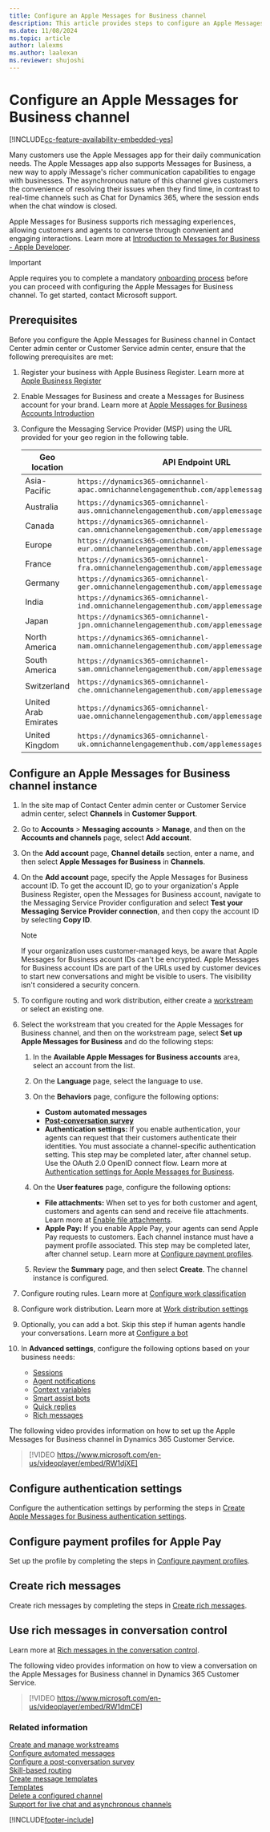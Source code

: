 ```yaml
---
title: Configure an Apple Messages for Business channel
description: This article provides steps to configure an Apple Messages for Business channel and Apple pages in the admin center.
ms.date: 11/08/2024
ms.topic: article
author: lalexms
ms.author: laalexan
ms.reviewer: shujoshi
---
```


# Configure an Apple Messages for Business channel

[!INCLUDE[cc-feature-availability-embedded-yes](../../includes/cc-feature-availability-embedded-yes.md)]

Many customers use the Apple Messages app for their daily communication needs. The Apple Messages app also supports Messages for Business, a new way to apply iMessage's richer communication capabilities to engage with businesses. The asynchronous nature of this channel gives customers the convenience of resolving their issues when they find time, in contrast to real-time channels such as Chat for Dynamics 365, where the session ends when the chat window is closed.

Apple Messages for Business supports rich messaging experiences, allowing customers and agents to converse through convenient and engaging interactions. Learn more at [Introduction to Messages for Business - Apple Developer](https://developer.apple.com/design/human-interface-guidelines/messages-for-business).

> [!IMPORTANT]
> Apple requires you to complete a mandatory [onboarding process](https://go.microsoft.com/fwlink/?linkid=2296920) before you can proceed with configuring the Apple Messages for Business channel. To get started, contact Microsoft support.

## Prerequisites

Before you configure the Apple Messages for Business channel in Contact Center admin center or Customer Service admin center, ensure that the following prerequisites are met:

1. Register your business with Apple Business Register. Learn more at [Apple Business Register](https://register.apple.com/)
1. Enable Messages for Business and create a Messages for Business account for your brand. Learn more at [Apple Messages for Business Accounts Introduction](https://register.apple.com/resources/messages/messaging-documentation/)
1. Configure the Messaging Service Provider (MSP) using the URL provided for your geo region in the following table.

   | Geo location   | API Endpoint URL|
   |-------------|---------|
   | Asia-Pacific |  ```https://dynamics365-omnichannel-apac.omnichannelengagementhub.com/applemessagesforbusiness``` |
   | Australia | ```https://dynamics365-omnichannel-aus.omnichannelengagementhub.com/applemessagesforbusiness``` |
   | Canada | ```https://dynamics365-omnichannel-can.omnichannelengagementhub.com/applemessagesforbusiness``` |
   | Europe | ```https://dynamics365-omnichannel-eur.omnichannelengagementhub.com/applemessagesforbusiness``` |
   | France | ```https://dynamics365-omnichannel-fra.omnichannelengagementhub.com/applemessagesforbusiness``` |
   | Germany | ```https://dynamics365-omnichannel-ger.omnichannelengagementhub.com/applemessagesforbusiness``` |
   | India | ```https://dynamics365-omnichannel-ind.omnichannelengagementhub.com/applemessagesforbusiness``` |
   | Japan | ```https://dynamics365-omnichannel-jpn.omnichannelengagementhub.com/applemessagesforbusiness``` |
   | North America | ```https://dynamics365-omnichannel-nam.omnichannelengagementhub.com/applemessagesforbusiness``` |
   | South America | ```https://dynamics365-omnichannel-sam.omnichannelengagementhub.com/applemessagesforbusiness``` |
   | Switzerland | ```https://dynamics365-omnichannel-che.omnichannelengagementhub.com/applemessagesforbusiness``` |
   | United Arab Emirates | ```https://dynamics365-omnichannel-uae.omnichannelengagementhub.com/applemessagesforbusiness``` |
   | United Kingdom | ```https://dynamics365-omnichannel-uk.omnichannelengagementhub.com/applemessagesforbusiness``` | 


## Configure an Apple Messages for Business channel instance

1. In the site map of Contact Center admin center or Customer Service admin center, select **Channels** in **Customer Support**.

1. Go to **Accounts** > **Messaging accounts** > **Manage**, and then on the **Accounts and channels** page, select **Add account**.

1. On the **Add account** page, **Channel details** section, enter a name, and then select **Apple Messages for Business** in **Channels**.

1. On the **Add account** page, specify the Apple Messages for Business account ID. To get the account ID, go to your organization's Apple Business Register, open the Messages for Business account, navigate to the Messaging Service Provider configuration and select **Test your Messaging Service Provider connection**, and then copy the account ID by selecting **Copy ID**.
   > [!Note]
   > If your organization uses customer-managed keys, be aware that Apple Messages for Business acount IDs can't be encrypted. Apple Messages for Business account IDs are part of the URLs used by customer devices to start new conversations and might be visible to users. The visibility isn't considered a security concern.

1. To configure routing and work distribution, either create a [workstream](create-workstreams.md) or select an existing one.

1. Select the workstream that you created for the Apple Messages for Business channel, and then on the workstream page, select **Set up Apple Messages for Business** and do the following steps:<br>

     1. In the **Available Apple Messages for Business accounts** area, select an account from the list.<br>
      
     1. On the **Language** page, select the language to use.<br>
      
     1. On the **Behaviors** page, configure the following options:<br>
        - **Custom automated messages**<br>
        - [**Post-conversation survey**](configure-post-conversation-survey.md)<br>
        - **Authentication settings:** If you enable authentication, your agents can request that their customers authenticate their identities. You must associate a channel-specific authentication setting. This step may be completed later, after channel setup. Use the OAuth 2.0 OpenID connect flow. Learn more at [Authentication settings for Apple Messages for Business](create-chat-auth-settings.md#create-authentication-settings-for-apple-messages-for-business).<br>
     
      1. On the **User features** page, configure the following options:<br>
           - **File attachments:** When set to yes for both customer and agent, customers and agents can send and receive file attachments. Learn more at [Enable file attachments](enable-file-attachments.md).<br>
           - **Apple Pay:** If you enable Apple Pay, your agents can send Apple Pay requests to customers. Each channel instance must have a payment profile associated. This step may be completed later, after channel setup. Learn more at [Configure payment profiles](configure-payment-profiles.md).<br>
        
      1. Review the **Summary** page, and then select **Create**. The channel instance is configured.
        
1. Configure routing rules. Learn more at [Configure work classification](configure-work-classification.md)

1. Configure work distribution. Learn more at [Work distribution settings](create-workstreams.md#configure-work-distribution)

1. Optionally, you can add a bot. Skip this step if human agents handle your conversations. Learn more at [Configure a bot](create-workstreams.md#add-a-bot-to-a-workstream)

1. In **Advanced settings**, configure the following options based on your business needs:<br>
      - [Sessions](session-templates.md)<br>
      - [Agent notifications](notification-templates.md#out-of-the-box-notification-templates)<br>
      - [Context variables](manage-context-variables.md#add-context-variables)<br>
      - [Smart assist bots](../develop/smart-assist-bot.md)<br>
      - [Quick replies](create-quick-replies.md)<br>
      - [Rich messages](create-rich-messages.md)<br>

The following video provides information on how to set up the Apple Messages for Business channel in Dynamics 365 Customer Service.

> [!VIDEO https://www.microsoft.com/en-us/videoplayer/embed/RW1djXE]

## Configure authentication settings

Configure the authentication settings by performing the steps in [Create Apple Messages for Business authentication settings](create-chat-auth-settings.md#create-authentication-settings-for-apple-messages-for-business).

## Configure payment profiles for Apple Pay

Set up the profile by completing the steps in [Configure payment profiles](configure-payment-profiles.md).

## Create rich messages

Create rich messages by completing the steps in [Create rich messages](create-rich-messages.md). 

## Use rich messages in conversation control

Learn more at [Rich messages in the conversation control](../use/rich-messages-conversation-control.md).

The following video provides information on how to view a conversation on the Apple Messages for Business channel in Dynamics 365 Customer Service.

> [!VIDEO https://www.microsoft.com/en-us/videoplayer/embed/RW1dmCE]

### Related information

[Create and manage workstreams](create-workstreams.md#create-and-manage-workstreams)  
[Configure automated messages](configure-automated-message.md)  
[Configure a post-conversation survey](configure-post-conversation-survey.md)  
[Skill-based routing](overview-skill-work-distribution.md)  
[Create message templates](create-message-templates.md)  
[Templates](/dynamics365/app-profile-manager/templates-overview)  
[Delete a configured channel](delete-channel.md)  
[Support for live chat and asynchronous channels](card-support-in-channels.md)  

[!INCLUDE[footer-include](../../includes/footer-banner.md)]
